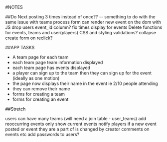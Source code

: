 #NOTES

##Do Next
posting 3 times instead of once?? -- something to do with the same issue with teams process
form can render new event on the dom with JS
drop users event_id column?
fix times display for events
Delete functions for events, teams and user(players)
CSS and styling
validations?
collapse create form on reclick?


##APP TASKS
- A team page for each team
- each team page team information displayed
- each team page has events displayed
- a player can sign up to the team then they can sign up for the event (ideally as one motion)
- the page now displays their name in the event ie 2/10 people attending
- they can remove their name
- forms for creating a team
- forms for creating an event

##Stretch

users can have many teams (will need a join table - user_teams)
add reoccurring events
only show current events
notify players if a new event posted or event they are a part of is changed by creator
comments on events etc
add passwords to users?